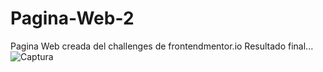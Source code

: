 # Pagina-Web-2
Pagina Web creada del challenges de frontendmentor.io
Resultado final...![Captura](https://user-images.githubusercontent.com/75393829/124076520-fb448800-da0b-11eb-9c67-454919f4ffb6.PNG)
